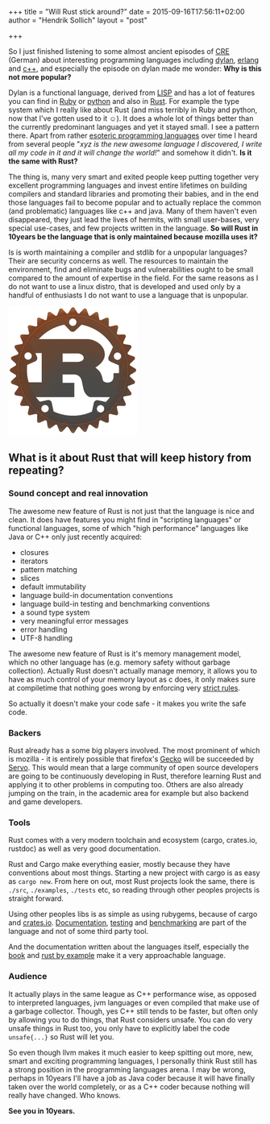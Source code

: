 +++
title = "Will Rust stick around?"
date = 2015-09-16T17:56:11+02:00
author = "Hendrik Sollich"
layout = "post"

+++


So I just finished listening to some almost ancient episodes of [CRE](https://cre.fm/)  (German) about interesting programming languages including [dylan](http://opendylan.org/), [erlang](http://www.erlang.org/) and [c++](http://isocpp.org/), and especially the episode on dylan made me wonder: **Why is this not more popular?**

Dylan is a functional language, derived from [LISP](http://common-lisp.net/) and has a lot of features you can find in [Ruby](https://ruby-lang.org) or [python](https://python.org) and also in [Rust](https://rust-lang.org).
For example the type system which I really like about Rust (and miss terribly in Ruby and python, now that I've gotten used to it ☺).
It does a whole lot of things better than the currently predominant languages and yet it stayed small.
I see a pattern there.
Apart from rather [esoteric programming languages](http://esolangs.org/) over time I heard from several people "*xyz is the new awesome language I discovered, I write all my code in it and it will change the world!*" and somehow it didn't.
**Is it the same with Rust?**

The thing is, many very smart and exited people keep putting together very excellent programming languages and invest entire lifetimes on building compilers and standard libraries and promoting their babies, and in the end those languages fail to become popular and to actually replace the common (and problematic) languages like c++ and java.
Many of them haven't even disappeared, they just lead the lives of hermits, with small user-bases, very special use-cases, and few projects written in the language.
**So will Rust in 10years be the language that is only maintained because mozilla uses it?**

Is is worth maintaining a compiler and stdlib for a unpopular languages? Their are security concerns as well. The resources to maintain the environment, find and eliminate bugs and vulnerabilities ought to be small compared to the amount of expertise in the field.
For the same reasons as I do not want to use a linux distro, that is developed and used only by a handful of enthusiasts I do not want to use a language that is unpopular.

![Rust logo](rust-logo-256x256.png)

## What is it about Rust that will keep history from repeating?

### Sound concept and real innovation

The awesome new feature of Rust is not just that the language is nice and clean.
It does have features you might find in "scripting languages" or functional languages,
some of which "high performance" languages like Java or C++ only just recently acquired:

* closures
* iterators
* pattern matching
* slices
* default immutability
* language build-in documentation conventions
* language build-in testing and benchmarking conventions
* a sound type system
* very meaningful error messages
* error handling
* UTF-8 handling 

The awesome new feature of Rust is it's memory management model,
which no other language has (e.g. memory safety without garbage collection).
Actually Rust doesn't actually manage memory,
it allows you to have as much control of your memory layout as c does,
it only makes sure at compiletime that nothing goes wrong by enforcing very [strict rules](http://doc.rust-lang.org/book/references-and-borrowing.html).

So actually it doesn't make your code safe - it makes you write the safe code.

### Backers

Rust already has a some big players involved.
The most prominent of which is mozilla - it is entirely possible that firefox's [Gecko](https://developer.mozilla.org/en-US/docs/Gecko) will be succeeded by [Servo](http://servo.org/).
This would mean that a large community of open source developers are going to be continuously developing in Rust,
therefore learning Rust and applying it to other problems in computing too.
Others are also already jumping on the train, in the academic area for example but also backend and game developers.

### Tools
Rust comes with a very modern toolchain and ecosystem (cargo, crates.io, rustdoc) as well as very good documentation.

Rust and Cargo make everything easier, mostly because they have conventions about most things.
Starting a new project with cargo is as easy as `cargo new`.
From here on out, most Rust projects look the same, there is `./src`, `./examples`, `./tests` etc,
so reading through other peoples projects is straight forward.

Using other peoples libs is as simple as using rubygems, because of cargo and [crates.io](http://crates.io/).
[Documentation](http://doc.rust-lang.org/stable/book/documentation.html), [testing](http://doc.rust-lang.org/stable/book/testing.html) and [benchmarking](http://doc.rust-lang.org/stable/book/benchmark-tests.html) are part of the language and not of some third party tool.

And the documentation written about the languages itself, especially the [book][book] and [rust by example][rbe] make it a very approachable language.

[book]: http://doc.rust-lang.org/stable/book/
[rbe]: http://rustbyexample.com/

### Audience
It actually plays in the same league as C++ performance wise,
as opposed to interpreted languages, jvm languages or even compiled that make use of a garbage collector.
Though, yes C++ still tends to be faster, but often only by allowing you to do things, that Rust considers unsafe.
You can do very unsafe things in Rust too, you only have to explicitly label the code `unsafe{...}` so Rust will let you.


So even though llvm makes it much easier to keep spitting out more, new, smart and exciting programming languages,
I personally think Rust still has a strong position in the programming languages arena.
I may be wrong, perhaps in 10years I'll have a job as Java coder because it will have finally taken over the world completely,
or as a C++ coder because nothing will really have changed.
Who knows.

**See you in 10years.**

